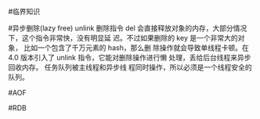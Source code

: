 #临界知识

#异步删除(lazy free)
unlink
删除指令 del 会直接释放对象的内存，大部分情况下，这个指令非常快，没有明显延 迟。不过如果删除的 key 是一个非常大的对象，
比如一个包含了千万元素的 hash，那么删 除操作就会导致单线程卡顿。在 4.0 版本引入了 unlink 指令，它能对删除操作进行懒 处理，丢给后台线程来异步回收内存。
任务队列被主线程和异步线 程同时操作，所以必须是一个线程安全的队列。

#AOF

#RDB
